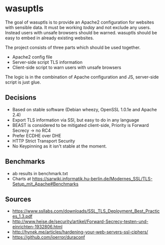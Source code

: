 wasuptls
========

The goal of wasuptls is to provide an Apache2 configuration for websites with sensible data.
It must be working _today_ and not exclude any users. Instead users with unsafe browsers should be warned.
wasuptls should be easy to embed in already existing websites.

The project consists of three parts which should be used together.
 * Apache2 config file
 * Server-side script TLS information
 * Client-side script to warn users with unsafe browsers
 
The logic is in the combination of Apache configuration and JS, server-side script is just glue.

Decisions
---------
 * Based on stable software (Debian wheezy, OpenSSL 1.0.1e and Apache 2.4)
 * Export TLS information via SSI, but easy to do in any language
 * BEAST is considered to be mitigated client-side, Priority is Forward Secrecy -> no RC4
 * Prefer ECDHE over DHE
 * HTTP Strict Transport Security
 * No Keypinning as it isn't stable at the moment.

Benchmarks
----------
 * ab results in benchmark.txt
 * Charts at https://sarwiki.informatik.hu-berlin.de/Modernes_SSL/TLS-Setup_mit_Apache#Benchmarks

Sources
-------
 * https://www.ssllabs.com/downloads/SSL_TLS_Deployment_Best_Practices_1.3.pdf
 * http://www.heise.de/security/artikel/Forward-Secrecy-testen-und-einrichten-1932806.html
 * http://hynek.me/articles/hardening-your-web-servers-ssl-ciphers/
 * https://github.com/ioerror/duraconf
